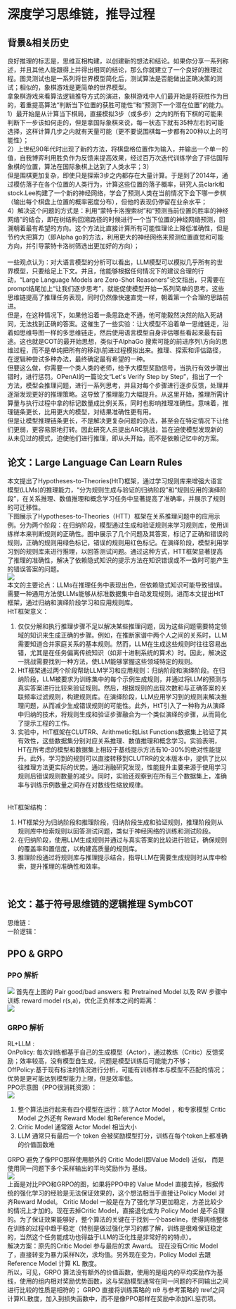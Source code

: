 # 深度学习思维链，推导过程 
## 背景&相关历史
良好推理的标志是，思维互相构建，以创建新的想法和结论。如果你分享一系列称述，并且其他人能跟得上并得出相同的结论，那么你就建立了一个良好的推理过程。图灵测试也是一系列将世界模型简化后，测试算法是否能做出正确决策的测试；相似的，象棋游戏是更简单的世界模型。<br>
拿象棋游戏来看算法逻辑推导方式的演进，象棋游戏中人们最开始是将获胜作为目的，着重提高算法“判断当下位置的获胜可能性”和“预测下一个潜在位置”的能力。<br>1）最开始是从计算当下棋局，直接模拟3步（或多步）之内的所有下棋的可能来判断下一步该如何走的，但是拿国际象棋来说，每一状态下就有35种左右的可能选择，这样计算几步之内就有天量可能（更不要说围棋每一步都有200种以上的可能性）；<br>2）上世纪90年代时出现了新的方法，将棋盘格位置作为输入，并输出一个单一的值，自我博弈利用胜负作为反馈来提高效果，经过百万次迭代训练学会了评估国际象棋的位置，算法在国际象棋上达到了人类水平；3）<br>但是围棋更加复杂，即使只是探索3步之内都存在大量计算。于是到了2014年，通过模仿落子在各个位置的人类行为，计算这些位置的落子概率，研究人员clark和stock.Lee构建了一个新的神经网络，学会了预测人类在当前情况下会下哪一步棋（输出每个棋盘上位置的概率密度分布），但他的表现仍停留在业余水平；<br>4）解决这个问题的方式是：利用“蒙特卡洛搜索树”和“预测当前位置的胜率的神经网络”的结合，即在树结构回溯路径的时候进行一个当下位置的神经网络预测，回溯朝着最有希望的方向。这个方法比直接计算所有可能性理论上降低准确性，但是节约大把算力（即Alpha go的方法，利用更大的神经网络来预测位置直觉和可能方向，并引导蒙特卡洛树筛选出更加好的方向）；<br>
<br>
一些观点认为：对大语言模型的分析可以看出，LLM模型可以模拟几乎所有的世界模型，只要给足上下文。并且，他能够根据任何情况下的建议合理的行动，“Large Language Models are Zero-Shot Reasoners”论文指出，只需要在prompt结尾加上“让我们逐步思考”，就能促使模型开始一系列简单的思考。这些思维链提高了推理任务表现，同时仍然像快速直觉一样，朝着第一个合理的思路前进。<br>
但是，在这种情况下，如果他沿着一条思路走不通，他可能毅然决然的陷入死胡同，无法找到正确的答案。这催生了一些实验：让大模型不沿着单一思维链走，沿着如思维导图一样的多思维链走，然后使用语言模型自身评估哪些看起来最有前途。这也就是COT的最开始思想，类似于AlphaGo 搜索可能的前进序列\方向的思维过程，而不是单纯把所有的移动\前进过程模拟出来。推理、探索和评估路径，在逻辑种尝试多种办法，最终确定最有希望的一种。<br>
但要这么做，你需要一个类人类的老师，给予大模型奖励信号，当执行有效步骤出错时，进行惩罚。OPenAI的一篇论文“Let's Verify Step by Step”，指出了一个方法，模型会推理问题，进行一系列思考，并且对每个步骤进行逐步反馈，处理并逐渐发现更好的推理策略。这导致了推理能力大幅提升。从这里开始，推理所需计算量与执行过程中拿的标记数量成比例关系，同时也影响推理准确性。意味着，推理链条更长，比用更大的模型，对结果准确性更有用。<br>
但是让模型推理链条更长，不是解决更复杂问题的办法，甚至会在特定情况下让他们更弱，更容易原地打转。因此研究人员提出ARC挑战，旨在迫使模型发现新的从未见过的模式，迫使他们进行推理，即从头开始，而不是依赖记忆中的方案。

## 论文：Large Language Can Learn Rules
本文提出了Hypotheses-to-Theories(HtT)框架，通过学习规则库来增强大语言模型(LLMs)的推理能力，“分为规则生成与验证的归纳阶段”和“规则应用的演绎阶段”，在关系推理、数值推理和概念学习任务中显著提高了准确率，并展示了规则的可迁移性。<br>
下图展示了Hypotheses-to-Theories（HTT）框架在关系推理问题中的应用示例。分为两个阶段：在归纳阶段，模型通过生成和验证规则来学习规则库，使用训练样本来判断规则的正确性。图中展示了几个问题及其答案，标记了正确和错误的规则，正确的规则用绿色标记，错误的规则用红色标记。在演绎阶段，模型利用学习到的规则库来进行推理，以回答测试问题。通过这种方式，HTT框架显著提高了推理的准确性，解决了依赖隐式知识的提示方法在知识错误或不一致时可能产生的错误答案的问题。<br>
<img src="./DLReasoningDeepSeekR1/LLM_can_learn_rules.PNG"><br>
本文的主要论点：LLMs在推理任务中表现出色，但依赖隐式知识可能导致错误。需要一种通用方法使LLMs能够从标准数据集中自动发现规则。进而本文提出HtT框架，通过归纳和演绎阶段学习和应用规则库。<br>
HtT框架意义：
1. 仅仅分解和执行推理步骤不足以解决某些推理问题，因为这些问题需要特定领域的知识来生成正确的步骤。例如，在推断家谱中两个人之间的关系时，LLM需要知道合并家庭关系的基本规则。然而，LLM在生成这些规则时往往容易出错，尤其是在任务偏离传统知识（如非十进制系统的算术）时。因此，解决这一挑战需要找到一种方法，使LLM能够掌握这些领域特定的规则。
2. HtT框架通过两个阶段帮助LLM学习和应用规则：归纳阶段和演绎阶段。在归纳阶段，LLM被要求为训练集中的每个示例生成规则，并通过将LLM的预测与真实答案进行比较来验证规则。然后，根据规则的出现次数和与正确答案的关联频率过滤规则，构建规则库。在演绎阶段，LLM应用学习到的规则来解决推理问题，从而减少生成错误规则的可能性。此外，HtT引入了一种称为从演绎中归纳的技术，将规则生成和验证步骤融合为一个类似演绎的步骤，从而简化了提示工程的工作。
3. 实验中，HtT框架在CLUTRR、Arithmetic和List Functions数据集上验证了其有效性，这些数据集分别对应关系推理、数值推理和概念学习。实验表明，HT在所考虑的模型和数据集上相较于基线提示方法有10-30%的绝对性能提升。此外，学习到的规则可以直接转移到CLUTRR的文本版本中，提供了比以往推理方法更实际的优势。通过消融研究发现，性能提升主要来源于使用学习规则后错误规则数量的减少。同时，实验还观察到在所有三个数据集上，准确率与训练示例数量之间存在对数线性缩放规律。
<br><br>

HtT框架结构：
1. HT框架分为归纳阶段和推理阶段，归纳阶段生成和验证规则，推理阶段则从规则库中检索规则以回答测试问题，类似于神经网络的训练和测试阶段。
2. 在归纳阶段，使用LLM生成规则并通过与真实答案的比较进行验证，确保规则的覆盖率和置信度，以构建高质量的规则库。
3. 推理阶段通过将规则库与推理提示结合，指导LLM在需要生成规则时从库中检索，提升推理的准确性和效率。
<br>


## 论文：基于符号思维链的逻辑推理 SymbCOT
思维链：<br>
一阶逻辑：

## PPO & GRPO
### PPO 解析
<img src="./DLReasoningDeepSeekR1/PPO.png">
首先在上图的 Pair good/bad answers 和 Pretrained Model 以及 RW 步骤中训练 reward model r(s,a)，优化正负样本之间的距离：<br>
<img src="./DLReasoningDeepSeekR1/Latex_1.PNG">

### GRPO 解析
RL+LLM : <br>
OnPolicy: 每次训练都基于自己的生成模型（Actor），通过教练（Critic）反馈奖励；效率较高，没有模型自生成，问题是模型训练后可能能力不够；<br>
OffPolicy:基于现有标注的情况进行分析，可能有训练样本与模型不匹配的情况；优势是更可能达到模型能力上限，但是效率低。<br>
PPO示意图（PPO很消耗资源）：<br>
<img src="./DLReasoningDeepSeekR1/deepseek_4.png"><br>
1. 整个算法运行起来有四个模型在运行：除了Actor Model ，和专家模型 Critic Model 之外还有 Reward Model 和Reference Model。 
2. Critic Model 通常跟 Actor Model  相当大小
3. LLM 通常只有最后一个 token 会被奖励模型打分，训练在每个token上都准确的价值函数难

GRPO 避免了像PPO那样使用额外的 Critic Model(即Value Model) 近似， 而是使用同一问题下多个采样输出的平均奖励作为 基线。<br>
<img src="./DLReasoningDeepSeekR1/deepseek_5.png"><br>
上面是对比PPO和GRPO的图，如果将PPO中的 Value Model 直接去掉，根据传统的强化学习的经验是无法保证效果的，这个想法相当于直接让Policy Model 对齐Reward Model。 Critic Model 一般是在为了强化学习更加稳定，方差比较少的情况上才加的。现在去掉Critic Model，直接退化成为 Policy Model 是不合理的。为了保证效果能够好，整个算法的关键在于找到一个baseline，使得网络整体在训练的过程中趋于稳定（特别是做过强化学习的都了解，训练是很难保证稳定的，当然这个任务能成功也得益于LLM的泛化性是非常好的的特点）。<br>
解决方案：原先的Critic Model 参与最后的求 Award。 现在没有Critic Model了，直接转变为暴力采样N次，求均值。另外现在变为，Policy Model 去跟 Reference Model 计算 KL 散度。<br>
所以，可见，GRPO 算法没有额外的价值函数，使用的是组内的平均奖励作为基线，使用的组内相对奖励优势函数，这与奖励模型通常在同一问题的不同输出之间进行比较的性质是相符的；  GRPO 直接将训练策略的 πθ 与参考策略的 πref之间计算KL散度，加入到损失函数中，而不是像PPO那样在奖励中添加KL惩罚项。<br>
<br>